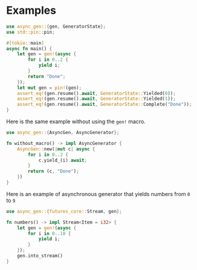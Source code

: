 # Examples

```rust
use async_gen::{gen, GeneratorState};
use std::pin::pin;

#[tokio::main]
async fn main() {
    let gen = gen!(async {
        for i in 0..2 {
            yield i;
        }
        return "Done";
    });
    let mut gen = pin!(gen);
    assert_eq!(gen.resume().await, GeneratorState::Yielded(0));
    assert_eq!(gen.resume().await, GeneratorState::Yielded(1));
    assert_eq!(gen.resume().await, GeneratorState::Complete("Done"));
}
```

Here is the same example without using the `gen!` macro.

```rust
use async_gen::{AsyncGen, AsyncGenerator};

fn without_macro() -> impl AsyncGenerator {
    AsyncGen::new(|mut c| async {
        for i in 0..2 {
            c.yield_(i).await;
        }
        return (c, "Done");
    })
}
```

Here is an example of asynchronous generator that yields numbers from `0` to `9`

```rust
use async_gen::{futures_core::Stream, gen};

fn numbers() -> impl Stream<Item = i32> {
    let gen = gen!(async {
        for i in 0..10 {
            yield i;
        }
    });
    gen.into_stream()
}
```